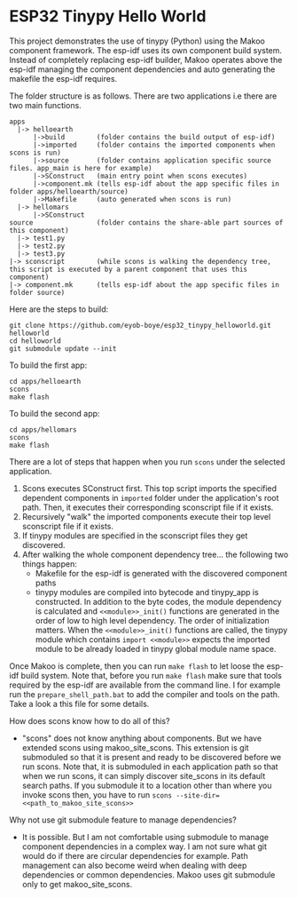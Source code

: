 # ESP32 Tinypy Hello World

This project demonstrates the use of tinypy (Python) using
the Makoo component framework. The esp-idf uses its own component
build system. Instead of completely replacing esp-idf builder, Makoo
operates above the esp-idf managing the component dependencies and auto
generating the makefile the esp-idf requires.


The folder structure is as follows. There are two applications i.e there
are two main functions.

```
apps
  |-> helloearth
      |->build        (folder contains the build output of esp-idf)
      |->imported     (folder contains the imported components when scons is run)
      |->source       (folder contains application specific source files. app_main is here for example)
      |->SConstruct   (main entry point when scons executes)
      |->component.mk (tells esp-idf about the app specific files in folder apps/helloearth/source)
      |->Makefile     (auto generated when scons is run)
  |-> hellomars
      |->SConstruct
source                (folder contains the share-able part sources of this component)
  |-> test1.py
  |-> test2.py
  |-> test3.py
|-> sconscript        (while scons is walking the dependency tree, this script is executed by a parent component that uses this component)
|-> component.mk      (tells esp-idf about the app specific files in folder source)
```

Here are the steps to build:
```
git clone https://github.com/eyob-boye/esp32_tinypy_helloworld.git  helloworld
cd helloworld
git submodule update --init
```

To build the first app:
```
cd apps/helloearth
scons
make flash
```

To build the second app:
```
cd apps/hellomars
scons
make flash
```

There are a lot of steps that happen when you run `scons` under
the selected application.

1) Scons executes SConstruct first. This top script imports the specified dependent 
components in `imported` folder under the application's root path. Then, it executes
their corresponding sconscript file if it exists.
2) Recursively "walk" the imported components execute their top level sconscript file
if it exists.
3) If tinypy modules are specified in the sconscript files they get discovered.
4) After walking the whole component dependency tree... the following two things 
happen:
    - Makefile for the esp-idf is generated with the discovered component paths
    - tinypy modules are compiled into bytecode and tinypy_app is constructed. In
addition to the byte codes, the module dependency is calculated and `<<module>>_init()` functions are
generated in the order of low to high level dependency. The order of initialization matters.
When the `<<module>>_init()` functions are called, the tinypy module which contains `import <<module>>` expects
the imported module to be already loaded in tinypy global module name space.

Once Makoo is complete, then you can run `make flash` to let loose
the esp-idf build system. Note that, before you run `make flash` make sure that
tools required by the esp-idf are available from the command line. I for example
run the `prepare_shell_path.bat` to add the compiler and tools on the path. Take
a look a this file for some details.

How does scons know how to do all of this?
- "scons" does not know anything about components. But we have extended scons
using makoo_site_scons. This extension is git submoduled so that it is present
and ready to be discovered before we run scons. Note that, it is
submoduled in each application path so that when we run scons, it can simply
discover site_scons in its default search paths. If you submodule it to a location 
other than where you invoke scons then, you have to run `scons --site-dir=<<path_to_makoo_site_scons>>`

Why not use git submodule feature to manage dependencies?
- It is possible. But I am not comfortable using submodule to manage
component dependencies in a complex way. I am not sure what git would
do if there are circular dependencies for example. Path management 
can also become weird when dealing with deep dependencies or common
dependencies. Makoo uses git submodule only to get makoo_site_scons.
